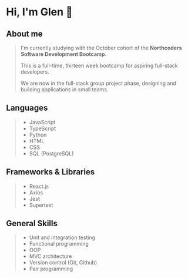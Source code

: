 # Hi, I'm Glen :wave:

## About me
> I'm currently studying with the October cohort of the **Northcoders Software Development Bootcamp**.
>
> This is a full-time, thirteen week bootcamp for aspiring full-stack developers.
>
> We are now in the full-stack group project phase, designing and building applications in small teams.

## Languages
> - JavaScript
> - TypeScript
> - Python
> - HTML
> - CSS
> - SQL (PostgreSQL)

## Frameworks & Libraries
> - React.js
> - Axios
> - Jest
> - Supertest

## General Skills
> - Unit and integration testing
> - Functional programming
> - OOP
> - MVC architecture
> - Version control (Git, Github)
> - Pair programming

<!---
gcpearse/gcpearse is a ✨ special ✨ repository because its `README.md` (this file) appears on your GitHub profile.
You can click the Preview link to take a look at your changes.
--->
